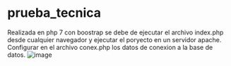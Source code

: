 # prueba_tecnica
Realizada en php 7 con boostrap 
se debe de ejecutar el archivo index.php desde cualquier navegador y ejecutar el poryecto en un servidor apache.
Configurar en el archivo conex.php los datos de conexion a la base de datos.
![image](https://user-images.githubusercontent.com/58193833/189507738-d62d29c6-82f8-40a0-aef7-9f85cecea6fc.png)
